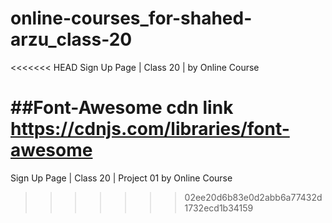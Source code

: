 # online-courses_for-shahed-arzu_class-20
<<<<<<< HEAD
Sign Up Page | Class 20 | by Online Course

##Font-Awesome cdn link
https://cdnjs.com/libraries/font-awesome
=======
Sign Up Page | Class 20 | Project 01 by Online Course
>>>>>>> 02ee20d6b83e0d2abb6a77432d1732ecd1b34159
